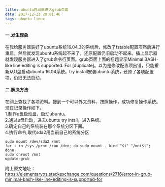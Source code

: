 ```yaml
---
title: ubuntu启动就进入grub页面
date: 2017-12-23 20:01:46
tags: ubuntu linux
---
```

#### 一.发生现象   
在我给服务器装好了ubuntu系统16.04.3的系统后，修改了fstable配置项然后进行重启，然后就发现ubuntu系统起不来了，还原配置仍旧启动不起来。插上显示器就发现服务器进入了grub命令行页面。grub页面上面的标题显示Minimal BASH-like line editing is supported. For [duplicate]。以为是修改配置项出错，只能重新从U盘启动ubuntu 16.04系统。try install安装ubuntu系统，还原了各项配置项，仍旧无法启动。  
#### 二.解决方法 
在网上查找了各项资料。搜到一个可以外文资料，按照操作，成功修复操作系统。现在记录操作如下。  
1.制作u盘启动盘，启动ubuntu。  
2.通过u盘启动，进去ubuntu try intall，进入系统。  
3.确定自己的系统装在那个系统分区下面。  
4.执行命令,取代sda2用当前自己的系统分区

```  
sudo mount /dev/sda2 /mnt
for i in /sys /proc /run /dev; do sudo mount --bind "$i" "/mnt$i"; done
sudo chroot /mnt
update-grub

```   
附上原文地址：https://elementaryos.stackexchange.com/questions/2716/error-in-grub-minimal-bash-like-line-editing-is-supported-for



